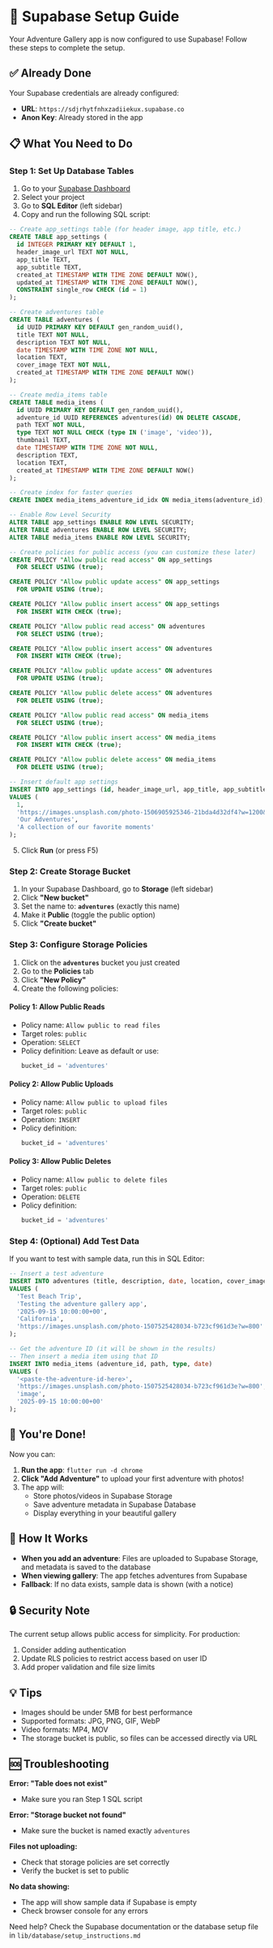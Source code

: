 # 🚀 Supabase Setup Guide

Your Adventure Gallery app is now configured to use Supabase! Follow these steps to complete the setup.

## ✅ Already Done

Your Supabase credentials are already configured:
- **URL**: `https://sdjrhytfnhxzadiiekux.supabase.co`
- **Anon Key**: Already stored in the app

## 📋 What You Need to Do

### Step 1: Set Up Database Tables

1. Go to your [Supabase Dashboard](https://supabase.com/dashboard)
2. Select your project
3. Go to **SQL Editor** (left sidebar)
4. Copy and run the following SQL script:

```sql
-- Create app_settings table (for header image, app title, etc.)
CREATE TABLE app_settings (
  id INTEGER PRIMARY KEY DEFAULT 1,
  header_image_url TEXT NOT NULL,
  app_title TEXT,
  app_subtitle TEXT,
  created_at TIMESTAMP WITH TIME ZONE DEFAULT NOW(),
  updated_at TIMESTAMP WITH TIME ZONE DEFAULT NOW(),
  CONSTRAINT single_row CHECK (id = 1)
);

-- Create adventures table
CREATE TABLE adventures (
  id UUID PRIMARY KEY DEFAULT gen_random_uuid(),
  title TEXT NOT NULL,
  description TEXT NOT NULL,
  date TIMESTAMP WITH TIME ZONE NOT NULL,
  location TEXT,
  cover_image TEXT NOT NULL,
  created_at TIMESTAMP WITH TIME ZONE DEFAULT NOW()
);

-- Create media_items table
CREATE TABLE media_items (
  id UUID PRIMARY KEY DEFAULT gen_random_uuid(),
  adventure_id UUID REFERENCES adventures(id) ON DELETE CASCADE,
  path TEXT NOT NULL,
  type TEXT NOT NULL CHECK (type IN ('image', 'video')),
  thumbnail TEXT,
  date TIMESTAMP WITH TIME ZONE NOT NULL,
  description TEXT,
  location TEXT,
  created_at TIMESTAMP WITH TIME ZONE DEFAULT NOW()
);

-- Create index for faster queries
CREATE INDEX media_items_adventure_id_idx ON media_items(adventure_id);

-- Enable Row Level Security
ALTER TABLE app_settings ENABLE ROW LEVEL SECURITY;
ALTER TABLE adventures ENABLE ROW LEVEL SECURITY;
ALTER TABLE media_items ENABLE ROW LEVEL SECURITY;

-- Create policies for public access (you can customize these later)
CREATE POLICY "Allow public read access" ON app_settings
  FOR SELECT USING (true);

CREATE POLICY "Allow public update access" ON app_settings
  FOR UPDATE USING (true);

CREATE POLICY "Allow public insert access" ON app_settings
  FOR INSERT WITH CHECK (true);

CREATE POLICY "Allow public read access" ON adventures
  FOR SELECT USING (true);

CREATE POLICY "Allow public insert access" ON adventures
  FOR INSERT WITH CHECK (true);

CREATE POLICY "Allow public update access" ON adventures
  FOR UPDATE USING (true);

CREATE POLICY "Allow public delete access" ON adventures
  FOR DELETE USING (true);

CREATE POLICY "Allow public read access" ON media_items
  FOR SELECT USING (true);

CREATE POLICY "Allow public insert access" ON media_items
  FOR INSERT WITH CHECK (true);

CREATE POLICY "Allow public delete access" ON media_items
  FOR DELETE USING (true);

-- Insert default app settings
INSERT INTO app_settings (id, header_image_url, app_title, app_subtitle)
VALUES (
  1,
  'https://images.unsplash.com/photo-1506905925346-21bda4d32df4?w=1200&auto=format&fit=crop',
  'Our Adventures',
  'A collection of our favorite moments'
);
```

5. Click **Run** (or press F5)

### Step 2: Create Storage Bucket

1. In your Supabase Dashboard, go to **Storage** (left sidebar)
2. Click **"New bucket"**
3. Set the name to: **`adventures`** (exactly this name)
4. Make it **Public** (toggle the public option)
5. Click **"Create bucket"**

### Step 3: Configure Storage Policies

1. Click on the **`adventures`** bucket you just created
2. Go to the **Policies** tab
3. Click **"New Policy"**
4. Create the following policies:

#### Policy 1: Allow Public Reads
- Policy name: `Allow public to read files`
- Target roles: `public`
- Operation: `SELECT`
- Policy definition: Leave as default or use:
  ```sql
  bucket_id = 'adventures'
  ```

#### Policy 2: Allow Public Uploads
- Policy name: `Allow public to upload files`
- Target roles: `public`
- Operation: `INSERT`
- Policy definition:
  ```sql
  bucket_id = 'adventures'
  ```

#### Policy 3: Allow Public Deletes
- Policy name: `Allow public to delete files`
- Target roles: `public`
- Operation: `DELETE`
- Policy definition:
  ```sql
  bucket_id = 'adventures'
  ```

### Step 4: (Optional) Add Test Data

If you want to test with sample data, run this in SQL Editor:

```sql
-- Insert a test adventure
INSERT INTO adventures (title, description, date, location, cover_image)
VALUES (
  'Test Beach Trip',
  'Testing the adventure gallery app',
  '2025-09-15 10:00:00+00',
  'California',
  'https://images.unsplash.com/photo-1507525428034-b723cf961d3e?w=800'
);

-- Get the adventure ID (it will be shown in the results)
-- Then insert a media item using that ID
INSERT INTO media_items (adventure_id, path, type, date)
VALUES (
  '<paste-the-adventure-id-here>',
  'https://images.unsplash.com/photo-1507525428034-b723cf961d3e?w=800',
  'image',
  '2025-09-15 10:00:00+00'
);
```

## 🎉 You're Done!

Now you can:

1. **Run the app**: `flutter run -d chrome`
2. **Click "Add Adventure"** to upload your first adventure with photos!
3. The app will:
   - Store photos/videos in Supabase Storage
   - Save adventure metadata in Supabase Database
   - Display everything in your beautiful gallery

## 📝 How It Works

- **When you add an adventure**: Files are uploaded to Supabase Storage, and metadata is saved to the database
- **When viewing gallery**: The app fetches adventures from Supabase
- **Fallback**: If no data exists, sample data is shown (with a notice)

## 🔒 Security Note

The current setup allows public access for simplicity. For production:

1. Consider adding authentication
2. Update RLS policies to restrict access based on user ID
3. Add proper validation and file size limits

## 💡 Tips

- Images should be under 5MB for best performance
- Supported formats: JPG, PNG, GIF, WebP
- Video formats: MP4, MOV
- The storage bucket is public, so files can be accessed directly via URL

## 🆘 Troubleshooting

**Error: "Table does not exist"**
- Make sure you ran Step 1 SQL script

**Error: "Storage bucket not found"**
- Make sure the bucket is named exactly `adventures`

**Files not uploading:**
- Check that storage policies are set correctly
- Verify the bucket is set to public

**No data showing:**
- The app will show sample data if Supabase is empty
- Check browser console for any errors

Need help? Check the Supabase documentation or the database setup file in `lib/database/setup_instructions.md`
